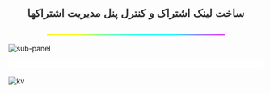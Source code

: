 <div align="center" style="font-family: Arial, sans-serif; color: #333;">
    <h2>ساخت لینک اشتراک و کنترل پنل مدیریت اشتراکها</h2>
   
</div>
  <p align="center"> 
      
   <img  width=70% src="https://github.com/3yed-61/warpsub/blob/1e9fa0df21d00878653e25cbdfc49421092d1496/images/b.gif" />
   </p> 
   

<p align="center">
    
![sub-panel](https://github.com/user-attachments/assets/83f419cb-7ca6-4a39-8cf4-33709dfc0aa1)

<p align="center">

![212284100-561aa473-3905-4a80-b561-0d28506553ee](https://github.com/3yed-61/warpsub/blob/1e9fa0df21d00878653e25cbdfc49421092d1496/images/p.gif)

<p align="center">   
    
![kv](https://github.com/user-attachments/assets/49172c37-7554-4388-bca8-7a9f24552a0c)
